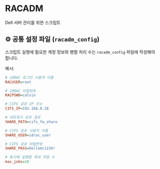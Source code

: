 # RACADM
Dell 서버 관리를 위한 스크립트

## ⚙ 공통 설정 파일 (`racadm_config`)

스크립트 실행에 필요한 계정 정보와 병렬 처리 수는 `racadm_config` 파일에 작성해야 합니다.

예시:
```ini
# iDRAC 로그인 사용자 이름
RACUSER=root

# iDRAC 비밀번호
RACPSWD=calvin

# CIFS 공유 IP 주소
CIFS_IP=192.168.0.28

# 네트워크 공유 경로
SHARE_PATH=cifs_fw_share

# CIFS 공유 사용자 이름
SHARE_USER=idrac_user

# CIFS 공유 비밀번호
SHARE_PASS=Dellemc1234!

# 동시에 실행할 최대 작업 수
max_jobs=10

```
